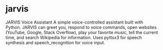 # jarvis
JARVIS Voice Assistant  A simple voice-controlled assistant built with Python. JARVIS can greet you, respond to voice commands, open websites (YouTube, Google, Stack Overflow), play your favorite music, tell the current time, and search Wikipedia for information. Uses pyttsx3 for speech synthesis and speech_recognition for voice input.
